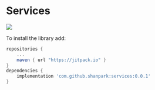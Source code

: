 # Services

[![](https://jitpack.io/v/shanpark/Services.svg)](https://jitpack.io/#shanpark/Services)

To install the library add: 
 
   ```gradle
   repositories { 
       ...
       maven { url "https://jitpack.io" }
   }
   dependencies {
       implementation 'com.github.shanpark:services:0.0.1'
   }
   ```  
